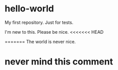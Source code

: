 # hello-world
My first repository. Just for tests.

I'm new to this. Please be nice.
<<<<<<< HEAD

=======
The world is never nice.
# never mind this comment

